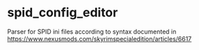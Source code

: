 # spid_config_editor

Parser for SPID ini files according to syntax documented in https://www.nexusmods.com/skyrimspecialedition/articles/6617
